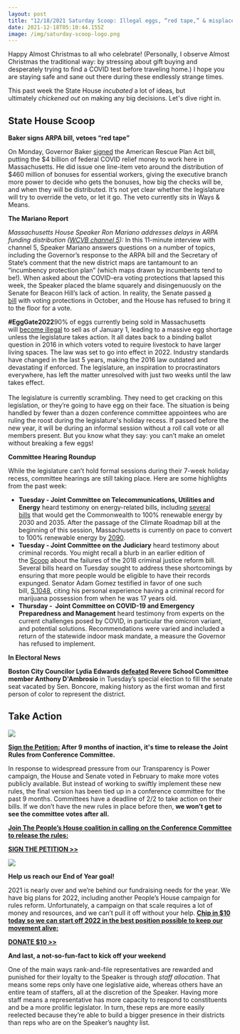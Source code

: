 ```yaml
---
layout: post
title: "12/18/2021 Saturday Scoop: Illegal eggs, “red tape,” & misplaced blame"
date: 2021-12-18T05:10:44.155Z
image: /img/saturday-scoop-logo.png
---
```

Happy Almost Christmas to all who celebrate! (Personally, I observe Almost Christmas the traditional way: by stressing about gift buying and desperately trying to find a COVID test before traveling home.) I hope you are staying safe and sane out there during these endlessly strange times.

This past week the State House *incubated* a lot of ideas, but ultimately *chickened out* on making any big decisions. Let's dive right in.

## **State House Scoop** 

**Baker signs ARPA bill, vetoes “red tape”**

On Monday, Governor Baker [signed](https://www.bostonglobe.com/2021/12/13/metro/baker-signs-4-billion-covid-relief-bill-wrests-control-how-when-distribute-worker-bonuses/?utm_medium=&emci=318656c9-b85f-ec11-94f6-0050f2e65e9b&emdi=ea000000-0000-0000-0000-000000000001&ceid=) the American Rescue Plan Act bill, putting the $4 billion of federal COVID relief money to work here in Massachusetts. He did issue one line-item veto around the distribution of $460 million of bonuses for essential workers, giving the executive branch more power to decide who gets the bonuses, how big the checks will be, and when they will be distributed. It’s not yet clear whether the legislature will try to override the veto, or let it go. The veto currently sits in Ways & Means.

**The Mariano Report**

*Massachusetts House Speaker Ron Mariano addresses delays in ARPA funding distribution ([WCVB channel 5](https://www.wcvb.com/article/on-the-record-ron-mariano-december-12-2021/38495306?utm_medium=&emci=318656c9-b85f-ec11-94f6-0050f2e65e9b&emdi=ea000000-0000-0000-0000-000000000001&ceid=)):* In this 11-minute interview with channel 5, Speaker Mariano answers questions on a number of topics, including the Governor’s response to the ARPA bill and the Secretary of State’s comment that the new district maps are tantamount to an “incumbency protection plan” (which maps drawn by incumbents tend to be!). When asked about the COVID-era voting protections that lapsed this week, the Speaker placed the blame squarely and disingenuously on the Senate for Beacon Hill’s lack of action. In reality, the Senate passed [a bill](https://actonmass.org/bills/same-voter-day-registration/?utm_medium=&emci=318656c9-b85f-ec11-94f6-0050f2e65e9b&emdi=ea000000-0000-0000-0000-000000000001&ceid=) with voting protections in October, and the House has refused to bring it to the floor for a vote.

**\#EggGate2022**90% of eggs currently being sold in Massachusetts will [become illegal](https://www.bostonglobe.com/2021/12/13/metro/youre-looking-just-huge-shortage-eggs-could-largely-disappear-store-shelves-january-without-legislative-action-industry-warns/?utm_medium=&emci=318656c9-b85f-ec11-94f6-0050f2e65e9b&emdi=ea000000-0000-0000-0000-000000000001&ceid=) to sell as of January 1, leading to a massive egg shortage unless the legislature takes action. It all dates back to a binding ballot question in 2016 in which voters voted to require livestock to have larger living spaces. The law was set to go into effect in 2022. Industry standards have changed in the last 5 years, making the 2016 law outdated and devastating if enforced. The legislature, an inspiration to procrastinators everywhere, has left the matter unresolved with just two weeks until the law takes effect.\
\
The legislature is currently scrambling. They need to get cracking on this legislation, or they’re going to have egg on their face. The situation is being handled by fewer than a dozen conference committee appointees who are ruling the roost during the legislature's holiday recess. If passed before the new year, it will be during an informal session without a roll call vote or all members present. But you know what they say: you can’t make an omelet without breaking a few eggs! 

**Committee Hearing Roundup**

While the legislature can’t hold formal sessions during their 7-week holiday recess, committee hearings are still taking place. Here are some highlights from the past week:

* **Tuesday - Joint Committee on Telecommunications, Utilities and Energy** heard testimony on energy-related bills, including [several bills](https://malegislature.gov/Events/Hearings/Detail/4130?utm_medium=&emci=318656c9-b85f-ec11-94f6-0050f2e65e9b&emdi=ea000000-0000-0000-0000-000000000001&ceid=) that would get the Commonwealth to 100% renewable energy by 2030 and 2035. After the passage of the Climate Roadmap bill at the beginning of this session, Massachusetts is currently on pace to convert to 100% renewable energy by [2090](https://www.sierraclub.org/press-releases/2020/07/sierra-club-house-climate-bill-step-right-direction-work-remains?utm_medium=&emci=318656c9-b85f-ec11-94f6-0050f2e65e9b&emdi=ea000000-0000-0000-0000-000000000001&ceid=).
* **Tuesday - Joint Committee on the Judiciary** heard testimony about criminal records. You might recall a blurb in an earlier edition of the [Scoop](https://actonmass.org/post/2021/12/06/12-04-21-saturday-scoop-6-reps-4-billion?utm_medium=&emci=318656c9-b85f-ec11-94f6-0050f2e65e9b&emdi=ea000000-0000-0000-0000-000000000001&ceid=) about the failures of the 2018 criminal justice reform bill. Several bills heard on Tuesday sought to address these shortcomings by ensuring that more people would be eligible to have their records expunged. Senator Adam Gomez testified in favor of one such bill, [S.1048](https://malegislature.gov/Bills/192/S1048?utm_medium=&emci=318656c9-b85f-ec11-94f6-0050f2e65e9b&emdi=ea000000-0000-0000-0000-000000000001&ceid=), citing his personal experience having a criminal record for marijuana possession from when he was 17 years old.
* **Thursday -  Joint Committee on COVID-19 and Emergency Preparedness and Management** heard testimony from experts on the current challenges posed by COVID, in particular the omicron variant, and potential solutions. Recommendations were varied and included a return of the statewide indoor mask mandate, a measure the Governor has refused to implement.

**In Electoral News** 

**Boston City Councilor Lydia Edwards [defeated](https://www.bostonglobe.com/2021/12/14/metro/lydia-edwards-claims-victory-over-anthony-dambrosio-who-concedes-primary-state-senate-special-election/?utm_medium=&emci=318656c9-b85f-ec11-94f6-0050f2e65e9b&emdi=ea000000-0000-0000-0000-000000000001&ceid=) Revere School Committee member Anthony D'Ambrosio** in Tuesday’s special election to fill the senate seat vacated by Sen. Boncore, making history as the first woman and first person of color to represent the district.

## **Take Action**

![](https://ci4.googleusercontent.com/proxy/xfXzjiLpI6rHOwf8j48J0jtvwtRQ0HwSRazWG_SHfHe9-xYuG66cyAlBPTWF1-QzRqx99S3Kr8aPkRZ6UilWdzDCUrnGhx6sz5PkqwA3ANeWP836_SrWynjTKK-acYFy-988iewe5Yz7seiXXnOW2PVU7DisZDkk2PR3HBUD9xiXmdokcOK78w=s0-d-e1-ft#https://nvlupin.blob.core.windows.net/images/van/EA/EA007/1/90151/images/Logo_The%20People%27s%20House%20Campaign.png)

**[Sign the Petition:](https://secure.everyaction.com/zaO01swsmkutItL0UOIFEw2?utm_medium=&emci=318656c9-b85f-ec11-94f6-0050f2e65e9b&emdi=ea000000-0000-0000-0000-000000000001&ceid=) After 9 months of inaction, it's time to release the Joint Rules from Conference Committee.**

In response to widespread pressure from our Transparency is Power campaign, the House and Senate voted in February to make more votes publicly available. But instead of working to swiftly implement these new rules, the final version has been tied up in a conference committee for the past 9 months. Committees have a deadline of 2/2 to take action on their bills. If we don’t have the new rules in place before then, **we won’t get to see the committee votes after all.** 

**[Join The People’s House coalition in calling on the Conference Committee to release the rules:](https://secure.everyaction.com/zaO01swsmkutItL0UOIFEw2?utm_medium=&emci=318656c9-b85f-ec11-94f6-0050f2e65e9b&emdi=ea000000-0000-0000-0000-000000000001&ceid=)**

**[SIGN THE PETITION >>](https://secure.everyaction.com/zaO01swsmkutItL0UOIFEw2?utm_medium=&emci=318656c9-b85f-ec11-94f6-0050f2e65e9b&emdi=ea000000-0000-0000-0000-000000000001&ceid=)**



![](https://ci3.googleusercontent.com/proxy/g6nLDoRXUr0pjc7EPoY7EOBwSNuoi29R4jmTIWMZzT84l61YCHTQwEx9wxAJUSGMasM2PJYt0QGAIVuqv56gcES38QVuyNqoNgmzQhw18yXxBTS_Q_29TQxgj26L3dCmOy_sFKiX3H71CGwak5k9H1NRtcMAqow7uqtlpZagWe8h6FoXjtX1NNSkVF4aPg=s0-d-e1-ft#https://nvlupin.blob.core.windows.net/images/van/EA/EA007/1/90151/images/Screen%20Shot%202021-12-14%20at%206.19.44%20PM.png)

**Help us reach our End of Year goal!**

2021 is nearly over and we’re behind our fundraising needs for the year. We have big plans for 2022, including another People’s House campaign for rules reform. Unfortunately, a campaign on that scale requires a lot of money and resources, and we can’t pull it off without your help. **[Chip in $10 today so we can start off 2022 in the best position possible to keep our movement alive:](https://secure.actblue.com/donate/aom-eoy?refcode=12182021-ss&utm_medium=)**

**[DONATE $10 >>](https://secure.actblue.com/donate/aom-eoy?refcode=12182021-ss&utm_medium=)**

**And last, a not-so-fun-fact to kick off your weekend**

One of the main ways rank-and-file representatives are rewarded and punished for their loyalty to the Speaker is through *staff allocation*. That means some reps only have one legislative aide, whereas others have an entire team of staffers, all at the discretion of the Speaker. Having more staff means a representative has more capacity to respond to constituents and be a more prolific legislator. In turn, these reps are more easily reelected because they’re able to build a bigger presence in their districts than reps who are on the Speaker’s naughty list.